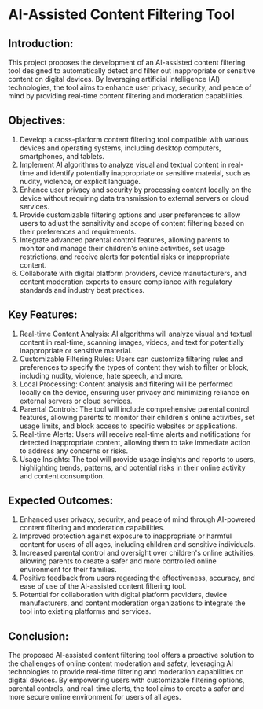 # AI-Assisted Content Filtering Tool

## Introduction:

This project proposes the development of an AI-assisted content filtering tool designed to automatically detect and filter out inappropriate or sensitive content on digital devices. By leveraging artificial intelligence (AI) technologies, the tool aims to enhance user privacy, security, and peace of mind by providing real-time content filtering and moderation capabilities.

## Objectives:

1. Develop a cross-platform content filtering tool compatible with various devices and operating systems, including desktop computers, smartphones, and tablets.
2. Implement AI algorithms to analyze visual and textual content in real-time and identify potentially inappropriate or sensitive material, such as nudity, violence, or explicit language.
3. Enhance user privacy and security by processing content locally on the device without requiring data transmission to external servers or cloud services.
4. Provide customizable filtering options and user preferences to allow users to adjust the sensitivity and scope of content filtering based on their preferences and requirements.
5. Integrate advanced parental control features, allowing parents to monitor and manage their children's online activities, set usage restrictions, and receive alerts for potential risks or inappropriate content.
6. Collaborate with digital platform providers, device manufacturers, and content moderation experts to ensure compliance with regulatory standards and industry best practices.

## Key Features:

1. Real-time Content Analysis: AI algorithms will analyze visual and textual content in real-time, scanning images, videos, and text for potentially inappropriate or sensitive material.
2. Customizable Filtering Rules: Users can customize filtering rules and preferences to specify the types of content they wish to filter or block, including nudity, violence, hate speech, and more.
3. Local Processing: Content analysis and filtering will be performed locally on the device, ensuring user privacy and minimizing reliance on external servers or cloud services.
4. Parental Controls: The tool will include comprehensive parental control features, allowing parents to monitor their children's online activities, set usage limits, and block access to specific websites or applications.
5. Real-time Alerts: Users will receive real-time alerts and notifications for detected inappropriate content, allowing them to take immediate action to address any concerns or risks.
6. Usage Insights: The tool will provide usage insights and reports to users, highlighting trends, patterns, and potential risks in their online activity and content consumption.

## Expected Outcomes:

1. Enhanced user privacy, security, and peace of mind through AI-powered content filtering and moderation capabilities.
2. Improved protection against exposure to inappropriate or harmful content for users of all ages, including children and sensitive individuals.
3. Increased parental control and oversight over children's online activities, allowing parents to create a safer and more controlled online environment for their families.
4. Positive feedback from users regarding the effectiveness, accuracy, and ease of use of the AI-assisted content filtering tool.
5. Potential for collaboration with digital platform providers, device manufacturers, and content moderation organizations to integrate the tool into existing platforms and services.

## Conclusion:

The proposed AI-assisted content filtering tool offers a proactive solution to the challenges of online content moderation and safety, leveraging AI technologies to provide real-time filtering and moderation capabilities on digital devices. By empowering users with customizable filtering options, parental controls, and real-time alerts, the tool aims to create a safer and more secure online environment for users of all ages.

